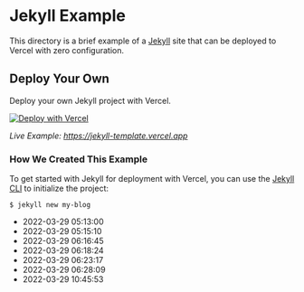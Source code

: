 # Jekyll Example

This directory is a brief example of a [Jekyll](https://jekyllrb.com/) site that can be deployed to Vercel with zero configuration.

## Deploy Your Own

Deploy your own Jekyll project with Vercel.

[![Deploy with Vercel](https://vercel.com/button)](https://vercel.com/new/clone?repository-url=https://github.com/vercel/vercel/tree/main/examples/jekyll&template=jekyll)

_Live Example: https://jekyll-template.vercel.app_

### How We Created This Example

To get started with Jekyll for deployment with Vercel, you can use the [Jekyll CLI](https://jekyllrb.com/docs/usage/) to initialize the project:

```shell
$ jekyll new my-blog
```

* 2022-03-29 05:13:00
* 2022-03-29 05:15:10
* 2022-03-29 06:16:45
* 2022-03-29 06:18:24
* 2022-03-29 06:23:17
* 2022-03-29 06:28:09
* 2022-03-29 10:45:53